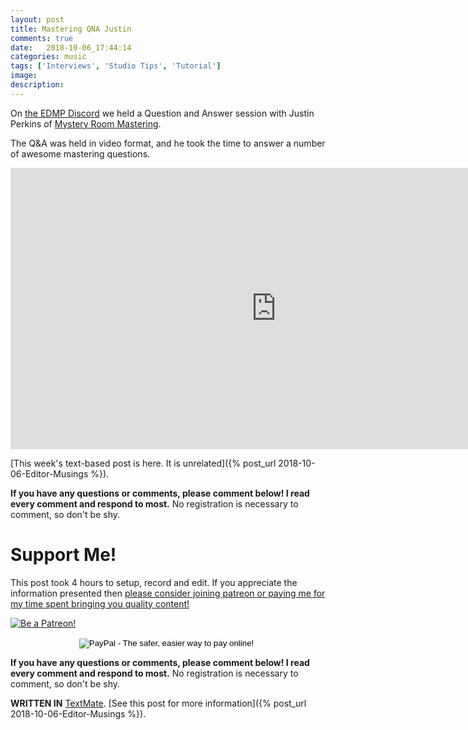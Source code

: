 ```yaml
---
layout: post
title: Mastering QNA Justin
comments: true
date:   2018-10-06_17:44:14 
categories: music
tags: ['Interviews', 'Studio Tips', 'Tutorial']
image:
description:
---
```


On [the EDMP Discord](http://discorg.gg/edmp) we held a Question and Answer session with Justin Perkins of [Mystery Room Mastering](https://www.mysteryroommastering.com).

The Q&A was held in video format, and he took the time to answer a number of awesome mastering questions.

<iframe width="850" height="450" src="https://www.youtube.com/embed/t0ft9BC7VJw" frameborder="0" allow="autoplay; encrypted-media" allowfullscreen></iframe>

[This week's text-based post is here. It is unrelated]({% post_url 2018-10-06-Editor-Musings %}).


<!--more-->

**If you have any questions or comments, please comment below! I read every comment and respond to most.** No registration is necessary to comment, so don't be shy.

# Support Me!

This post took 4 hours to setup, record and edit. If you appreciate the information presented then <a href="/DonateNow/">please consider joining patreon or paying me for my time spent bringing you quality content!</a>

<a href="https://www.patreon.com/bePatron?u=7465992"> <img class="patreon-button" src="/assets/Patreon.png" alt="Be a Patreon!"></a>

<form style="text-align: center;" action="https://www.paypal.com/cgi-bin/webscr" method="post" target="_top">
<input type="hidden" name="cmd" value="_s-xclick">
<input type="hidden" name="hosted_button_id" value="BR247JAZBTUJJ">
<input type="image" src="https://www.paypalobjects.com/en_US/i/btn/btn_donateCC_LG.gif" border="0" name="submit" alt="PayPal - The safer, easier way to pay online!">
<img alt="" border="0" src="https://www.paypalobjects.com/en_US/i/scr/pixel.gif" width="1" height="1">
</form>

**If you have any questions or comments, please comment below! I read every comment and respond to most.** No registration is necessary to comment, so don't be shy.

**WRITTEN IN** [TextMate](https://macromates.com). [See this post for more information]({% post_url 2018-10-06-Editor-Musings %}).